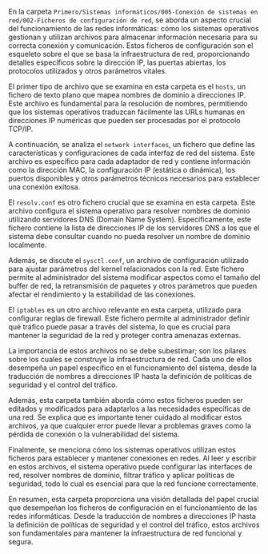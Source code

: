 En la carpeta `Primero/Sistemas informáticos/005-Conexión de sistemas en red/002-Ficheros de configuración de red`, se aborda un aspecto crucial del funcionamiento de las redes informáticas: cómo los sistemas operativos gestionan y utilizan archivos para almacenar información necesaria para su correcta conexión y comunicación. Estos ficheros de configuración son el esqueleto sobre el que se basa la infraestructura de red, proporcionando detalles específicos sobre la dirección IP, las puertas abiertas, los protocolos utilizados y otros parámetros vitales.

El primer tipo de archivo que se examina en esta carpeta es el `hosts`, un fichero de texto plano que mapea nombres de dominio a direcciones IP. Este archivo es fundamental para la resolución de nombres, permitiendo que los sistemas operativos traduzcan fácilmente las URLs humanas en direcciones IP numéricas que pueden ser procesadas por el protocolo TCP/IP.

A continuación, se analiza el `network interfaces`, un fichero que define las características y configuraciones de cada interfaz de red del sistema. Este archivo es específico para cada adaptador de red y contiene información como la dirección MAC, la configuración IP (estática o dinámica), los puertos disponibles y otros parámetros técnicos necesarios para establecer una conexión exitosa.

El `resolv.conf` es otro fichero crucial que se examina en esta carpeta. Este archivo configura el sistema operativo para resolver nombres de dominio utilizando servidores DNS (Domain Name System). Específicamente, este fichero contiene la lista de direcciones IP de los servidores DNS a los que el sistema debe consultar cuando no pueda resolver un nombre de dominio localmente.

Además, se discute el `sysctl.conf`, un archivo de configuración utilizado para ajustar parámetros del kernel relacionados con la red. Este fichero permite al administrador del sistema modificar aspectos como el tamaño del buffer de red, la retransmisión de paquetes y otros parámetros que pueden afectar el rendimiento y la estabilidad de las conexiones.

El `iptables` es un otro archivo relevante en esta carpeta, utilizado para configurar reglas de firewall. Este fichero permite al administrador definir qué tráfico puede pasar a través del sistema, lo que es crucial para mantener la seguridad de la red y proteger contra amenazas externas.

La importancia de estos archivos no se debe subestimar; son los pilares sobre los cuales se construye la infraestructura de red. Cada uno de ellos desempeña un papel específico en el funcionamiento del sistema, desde la traducción de nombres a direcciones IP hasta la definición de políticas de seguridad y el control del tráfico.

Además, esta carpeta también aborda cómo estos ficheros pueden ser editados y modificados para adaptarlos a las necesidades específicas de una red. Se explica que es importante tener cuidado al modificar estos archivos, ya que cualquier error puede llevar a problemas graves como la pérdida de conexión o la vulnerabilidad del sistema.

Finalmente, se menciona cómo los sistemas operativos utilizan estos ficheros para establecer y mantener conexiones en redes. Al leer y escribir en estos archivos, el sistema operativo puede configurar las interfaces de red, resolver nombres de dominio, filtrar tráfico y aplicar políticas de seguridad, todo lo cual es esencial para que la red funcione correctamente.

En resumen, esta carpeta proporciona una visión detallada del papel crucial que desempeñan los ficheros de configuración en el funcionamiento de las redes informáticas. Desde la traducción de nombres a direcciones IP hasta la definición de políticas de seguridad y el control del tráfico, estos archivos son fundamentales para mantener la infraestructura de red funcional y segura.

